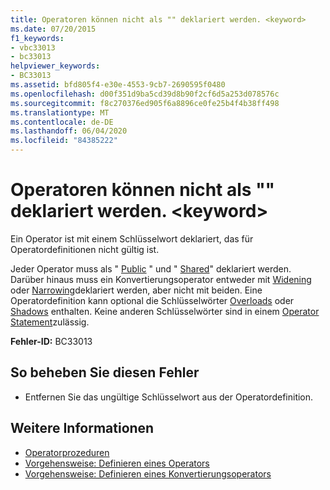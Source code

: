 ```yaml
---
title: Operatoren können nicht als "" deklariert werden. <keyword>
ms.date: 07/20/2015
f1_keywords:
- vbc33013
- bc33013
helpviewer_keywords:
- BC33013
ms.assetid: bfd805f4-e30e-4553-9cb7-2690595f0480
ms.openlocfilehash: d00f351d9ba5cd39d8b90f2cf6d5a253d078576c
ms.sourcegitcommit: f8c270376ed905f6a8896ce0fe25b4f4b38ff498
ms.translationtype: MT
ms.contentlocale: de-DE
ms.lasthandoff: 06/04/2020
ms.locfileid: "84385222"
---
```

# <a name="operators-cannot-be-declared-keyword"></a>Operatoren können nicht als "" deklariert werden. \<keyword>
Ein Operator ist mit einem Schlüsselwort deklariert, das für Operatordefinitionen nicht gültig ist.  
  
 Jeder Operator muss als " [Public](../language-reference/modifiers/public.md) " und " [Shared](../language-reference/modifiers/shared.md)" deklariert werden. Darüber hinaus muss ein Konvertierungsoperator entweder mit [Widening](../language-reference/modifiers/widening.md) oder [Narrowing](../language-reference/modifiers/narrowing.md)deklariert werden, aber nicht mit beiden. Eine Operatordefinition kann optional die Schlüsselwörter [Overloads](../language-reference/modifiers/overloads.md) oder [Shadows](../language-reference/modifiers/shadows.md) enthalten. Keine anderen Schlüsselwörter sind in einem [Operator Statement](../language-reference/statements/operator-statement.md)zulässig.  
  
 **Fehler-ID:** BC33013  
  
## <a name="to-correct-this-error"></a>So beheben Sie diesen Fehler  
  
- Entfernen Sie das ungültige Schlüsselwort aus der Operatordefinition.  
  
## <a name="see-also"></a>Weitere Informationen

- [Operatorprozeduren](../programming-guide/language-features/procedures/operator-procedures.md)
- [Vorgehensweise: Definieren eines Operators](../programming-guide/language-features/procedures/how-to-define-an-operator.md)
- [Vorgehensweise: Definieren eines Konvertierungsoperators](../programming-guide/language-features/procedures/how-to-define-a-conversion-operator.md)
